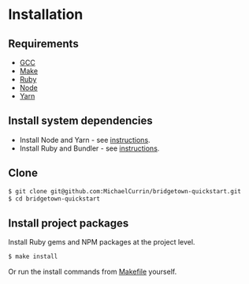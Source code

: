 # Installation


## Requirements

- [GCC](https://gcc.gnu.org/install/)
- [Make](https://www.gnu.org/software/make/)
- [Ruby](https://www.ruby-lang.org/en/downloads/)
- [Node](https://nodejs.org)
- [Yarn](https://yarnpkg.com)


## Install system dependencies

- Install Node and Yarn - see [instructions](https://gist.github.com/MichaelCurrin/bdc34c554fa3023ee81449eb77375fcb).
- Install Ruby and Bundler - see [instructions](https://gist.github.com/MichaelCurrin/fb758aea4d35e03b9ed093afddf4e7ec).

## Clone

```sh
$ git clone git@github.com:MichaelCurrin/bridgetown-quickstart.git
$ cd bridgetown-quickstart
```

## Install project packages

Install Ruby gems and NPM packages at the project level.

```sh
$ make install
```

Or run the install commands from [Makefile](/Makefile) yourself.
